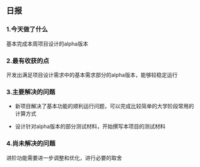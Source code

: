 ## 日报

### 1.今天做了什么
基本完成本周项目设计的alpha版本

### 2.最有收获的点
开发出满足项目设计需求中的基本需求部分的alpha版本，能够较稳定运行

### 3.主要解决的问题
 - 新项目解决了基本功能的顺利运行问题，可以完成比较简单的大学阶段常用的计算方式

 - 设计针对alpha版本的部分测试材料，开始撰写本项目的测试材料
 
### 4.尚未解决的问题
进阶功能需要进一步调整和优化，进行必要的取舍

